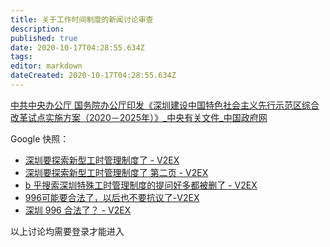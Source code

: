 ```yaml
---
title: 关于工作时间制度的新闻讨论审查
description: 
published: true
date: 2020-10-17T04:28:55.634Z
tags:
editor: markdown
dateCreated: 2020-10-17T04:28:55.634Z
---
```


[中共中央办公厅 国务院办公厅印发《深圳建设中国特色社会主义先行示范区综合改革试点实施方案（2020－2025年）》_中央有关文件_中国政府网](https://web.archive.org/web/20201012003401/http://www.gov.cn/zhengce/2020-10/11/content_5550408.htm)

Google 快照：

+ [深圳要探索新型工时管理制度了 - V2EX](https://archive.is/8tDa7 "https://hk.v2ex.com/t/714032")
+ [深圳要探索新型工时管理制度了 第二页 - V2EX](https://archive.is/RvhlL "https://www.v2ex.com/t/714032?p=2")
+ [b 乎搜索深圳特殊工时管理制度的提问好多都被删了 - V2EX](https://archive.is/6nu6J "https://v2ex.com/t/714357")
+ [996可能要合法了，以后也不要抗议了-V2EX](https://archive.is/NKSKS "https://s.v2ex.com/t/715334")
+ [深圳 996 合法了？ - V2EX](https://archive.vn/PQcMg "https://hk.v2ex.com/t/714214")

以上讨论均需要登录才能进入

<!--
+ [国务院开始鼓励一周休假2.5天，假如真的实行了周休2.5天，那么这对各行业的经济会造成哪些影响？ - 知乎](https://web.archive.org/web/20201017002603/https://www.zhihu.com/question/34459176)
+ [怎样看待各省陆续试行的周末2.5天弹性作息？ - 知乎](https://web.archive.org/web/20201017002508/https://www.zhihu.com/question/382261606)
-->
